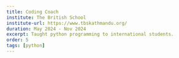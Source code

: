 ```yaml
---
title: Coding Coach
institute: The British School
institute-url: https://www.tbskathmandu.org/
duration: May 2024 - Nov 2024
excerpt: Taught python programming to international students.
order: 5
tags: [python]
---
```

